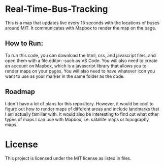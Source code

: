 # Real-Time-Bus-Tracking
This is a map that updates live every 15 seconds with the locations of buses around MIT. It communicates with Mapbox to render the map on the page.

## How to Run:
To run this code, you can download the html, css, and javascript files, and open them with a file editor--such as VS Code. You will also need to create an account on Mapbox, which is a javascript library that allows you to render maps on your pages. You will also need to have whatever icon you want to use as your marker in the same folder as the code.

## Roadmap
I don't have a lot of plans for this repository. However, it would be cool to figure out how to render maps of different areas and include landmarks that I am actually familiar with. It would also be interesting to find out what other types of maps I can use with Mapbox, i.e. satallite maps or topography maps.

# License
This project is licensed under the MIT license as listed in files.
